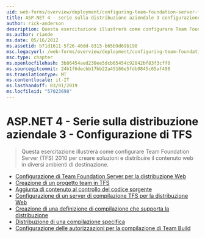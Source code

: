 ```yaml
---
uid: web-forms/overview/deployment/configuring-team-foundation-server-for-web-deployment/index
title: ASP.NET 4 - serie sulla distribuzione aziendale 3 configurazione di TFS | Microsoft Docs
author: rick-anderson
description: Questa esercitazione illustrerà come configurare Team Foundation Server (TFS) 2010 per creare soluzioni e distribuire il contenuto web in diversi ambienti di destinazione.
ms.author: riande
ms.date: 05/16/2012
ms.assetid: b71d1611-5f26-40dd-8315-b65b9d69b198
msc.legacyurl: /web-forms/overview/deployment/configuring-team-foundation-server-for-web-deployment
msc.type: chapter
ms.openlocfilehash: 3b86454aed230ee5dcb65454c92842bf83f3cff0
ms.sourcegitcommit: 24b1f6decbb17bb22a45166e5fdb0845c65af498
ms.translationtype: MT
ms.contentlocale: it-IT
ms.lasthandoff: 03/01/2019
ms.locfileid: "57023698"
---
```

<a name="aspnet-4---enterprise-deployment-series-3-configuring-tfs"></a>ASP.NET 4 - Serie sulla distribuzione aziendale 3 - Configurazione di TFS
====================
> Questa esercitazione illustrerà come configurare Team Foundation Server (TFS) 2010 per creare soluzioni e distribuire il contenuto web in diversi ambienti di destinazione.


- [Configurazione di Team Foundation Server per la distribuzione Web](configuring-team-foundation-server-for-web-deployment.md)
- [Creazione di un progetto team in TFS](creating-a-team-project-in-tfs.md)
- [Aggiunta di contenuto al controllo del codice sorgente](adding-content-to-source-control.md)
- [Configurazione di un server di compilazione TFS per la distribuzione Web](configuring-a-tfs-build-server-for-web-deployment.md)
- [Creazione di una definizione di compilazione che supporta la distribuzione](creating-a-build-definition-that-supports-deployment.md)
- [Distribuzione di una compilazione specifica](deploying-a-specific-build.md)
- [Configurazione delle autorizzazioni per la compilazione di Team Build](configuring-permissions-for-team-build-deployment.md)
